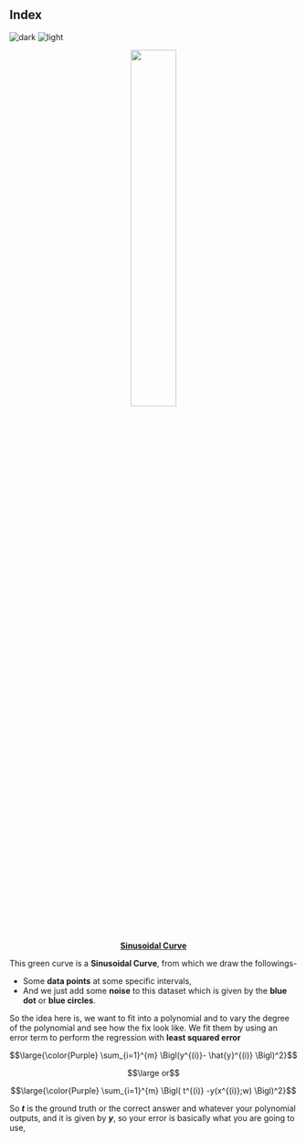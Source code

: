 ## Index
![dark](https://user-images.githubusercontent.com/12748752/126882595-d1f5449e-14bb-4ab3-809c-292caf0858a1.png)
![light](https://user-images.githubusercontent.com/12748752/126882596-b9ba4645-7001-435e-9a3c-d4416a2543c1.png)

<p align="center" ><img src="https://user-images.githubusercontent.com/12748752/186566132-7e8711f4-21ba-41dc-870f-d350c8916830.png" width=40%/>
<br><ins><b>Sinusoidal Curve</b></ins></p>

This green curve is a **Sinusoidal Curve**, from which we draw the followings-
* Some **data points** at some specific intervals, 
* And we just add some **noise** to this dataset which is given by the **blue dot** or **blue circles**.

So the idea here is, we want to fit into a polynomial and to vary the degree of the polynomial and see how the fix look like. We fit them by using an error term to perform the regression with **least squared error**

$$\large{\color{Purple} \sum_{i=1}^{m} \Bigl(y^{(i)}- \hat{y}^{(i)} \Bigl)^2}$$ 

$$\large or$$

$$\large{\color{Purple} \sum_{i=1}^{m} \Bigl( t^{(i)} -y(x^{(i)};w) \Bigl)^2}$$

So **_t_** is the ground truth or the correct answer and whatever your polynomial outputs, and it is given by **_y_**, so your error is basically what you are going to use,


